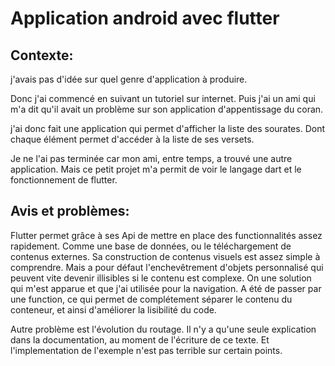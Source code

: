 # Application android avec flutter

## Contexte:


j'avais pas d'idée sur quel genre d'application à produire.

Donc j'ai commencé en suivant un tutoriel sur internet. Puis j'ai un ami qui m'a dit qu'il avait un problème sur son application d'appentissage du coran.

j'ai donc fait une application qui permet d'afficher la liste des sourates. Dont chaque élément permet d'accéder à la liste
de ses versets.

Je ne l'ai pas terminée car mon ami, entre temps, a trouvé une autre application. Mais ce petit projet m'a permit de voir le langage
dart et le fonctionnement de flutter.

## Avis et problèmes:

Flutter permet grâce à ses Api de mettre en place des functionnalités assez rapidement. Comme une base de données, ou le téléchargement de contenus externes. Sa construction de contenus visuels est assez simple à comprendre. Mais a pour défaut l'enchevêtrement d'objets personnalisé qui peuvent vite devenir illisibles si le contenu est complexe. On une solution qui m'est apparue et que j'ai utilisée pour la navigation. A été de passer par une function, ce qui permet de complétement séparer le contenu du conteneur, et ainsi d'améliorer la lisibilité du code.

Autre problème est l'évolution du routage. Il n'y a qu'une seule explication dans la documentation, au moment de l'écriture de ce texte. 
Et l'implementation de l'exemple n'est pas terrible sur certain points.



